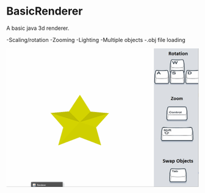 # BasicRenderer
A basic java 3d renderer.

-Scaling/rotation   -Zooming   -Lighting   -Multiple objects   -.obj file loading

![Demo Animation](/readmeGif.gif?raw=true)
